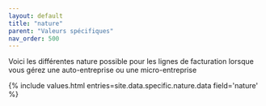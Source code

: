 ```yaml
---
layout: default
title: "nature"
parent: "Valeurs spécifiques"
nav_order: 500
---
```

Voici les différentes nature possible pour les lignes de facturation lorsque vous gérez une auto-entreprise ou une micro-entreprise

{% include values.html entries=site.data.specific.nature.data field='nature' %}
